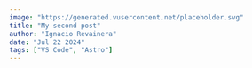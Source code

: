 ```yaml
---
image: "https://generated.vusercontent.net/placeholder.svg"
title: "My second post"
author: "Ignacio Revainera"
date: "Jul 22 2024"
tags: ["VS Code", "Astro"]
---
```

